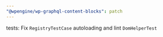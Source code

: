 ```yaml
---
"@wpengine/wp-graphql-content-blocks": patch
---
```


tests: Fix `RegistryTestCase` autoloading and lint `DomHelperTest`
